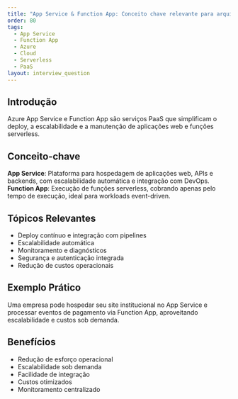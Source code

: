 ```yaml
---
title: "App Service & Function App: Conceito chave relevante para arquitetura no Azure"
order: 80
tags:
  - App Service
  - Function App
  - Azure
  - Cloud
  - Serverless
  - PaaS
layout: interview_question
---
```


## Introdução
Azure App Service e Function App são serviços PaaS que simplificam o deploy, a escalabilidade e a manutenção de aplicações web e funções serverless.

## Conceito-chave
**App Service**: Plataforma para hospedagem de aplicações web, APIs e backends, com escalabilidade automática e integração com DevOps.
**Function App**: Execução de funções serverless, cobrando apenas pelo tempo de execução, ideal para workloads event-driven.

## Tópicos Relevantes
- Deploy contínuo e integração com pipelines
- Escalabilidade automática
- Monitoramento e diagnósticos
- Segurança e autenticação integrada
- Redução de custos operacionais

## Exemplo Prático
Uma empresa pode hospedar seu site institucional no App Service e processar eventos de pagamento via Function App, aproveitando escalabilidade e custos sob demanda.

## Benefícios
- Redução de esforço operacional
- Escalabilidade sob demanda
- Facilidade de integração
- Custos otimizados
- Monitoramento centralizado
